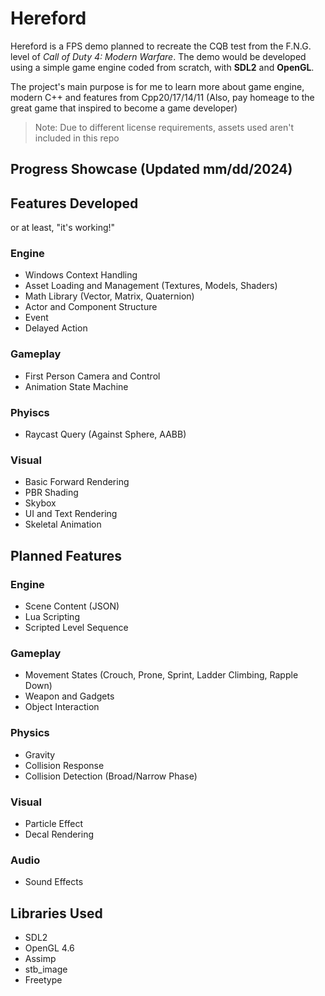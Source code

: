 # Hereford
Hereford is a FPS demo planned to recreate the CQB test from the F.N.G. level of *Call of Duty 4: Modern Warfare*. 
The demo would be developed using a simple game engine coded from scratch, with **SDL2** and **OpenGL**. 

The project's main purpose is for me to learn more about game engine, modern C++ and features from Cpp20/17/14/11
(Also, pay homeage to the great game that inspired to become a game developer)

>Note: Due to different license requirements, assets used aren't included in this repo

## Progress Showcase (Updated mm/dd/2024)

## Features Developed
or at least, "it's working!"
### Engine
- Windows Context Handling
- Asset Loading and Management (Textures, Models, Shaders)
- Math Library (Vector, Matrix, Quaternion)
- Actor and Component Structure
- Event
- Delayed Action

### Gameplay
- First Person Camera and Control
- Animation State Machine

### Phyiscs
- Raycast Query (Against Sphere, AABB)

### Visual
- Basic Forward Rendering
- PBR Shading
- Skybox
- UI and Text Rendering
- Skeletal Animation

## Planned Features
### Engine
- Scene Content (JSON)
- Lua Scripting
- Scripted Level Sequence

### Gameplay
- Movement States (Crouch, Prone, Sprint, Ladder Climbing, Rapple Down)
- Weapon and Gadgets
- Object Interaction

### Physics
- Gravity
- Collision Response
- Collision Detection (Broad/Narrow Phase)

### Visual
- Particle Effect
- Decal Rendering

### Audio
- Sound Effects

## Libraries Used
- SDL2
- OpenGL 4.6
- Assimp
- stb_image
- Freetype
